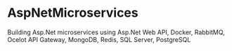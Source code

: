 # AspNetMicroservices
Building Asp.Net microservices using Asp.Net Web API, Docker, RabbitMQ, Ocelot API Gateway, MongoDB, Redis, SQL Server, PostgreSQL
